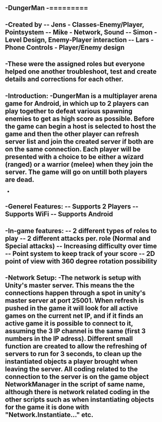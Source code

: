 -DungerMan
 -=========
 -
 -Created by 
 -- Jens - Classes-Enemy/Player, Pointsystem
 -- Mike - Network, Sound
 -- Simon - Level Design, Enemy-Player interaction
 -- Lars - Phone Controls - Player/Enemy design
 -
 -These were the assigned roles but everyone helped one another troubleshoot, test and create details and corrections for each other.
 -
 -Introduction:
 -DungerMan is a multiplayer arena game for Android, in which up to 2 players can play together to defeat various spawning enemies to get as high score as possible. Before the game can begin a host is selected to host the game and then the other player can refresh server list and join the created server if both are on the same connection. Each player will be presented with a choice to be either a wizard (ranged) or a warrior (melee) when they join the server. The game will go on untill both players are dead.
 -
 -
 -Generel Features:
 -- Supports 2 Players
 -- Supports WiFi
 -- Supports Android
 -
 -In-game features:
 -- 2 different types of roles to play
 -- 2 different attacks per. role (Normal and Special attacks)
 -- Increasing difficulty over time
 -- Point system to keep track of your score
 -- 2D point of view with 360 degree rotation possibility
 -
 -Network Setup:
 -The network is setup with Unity's master server. This means the the connections happen through a spot in unity's master server at port 25001. When refresh is pushed in the game it will look for all active games on the current net IP, and if it finds an active game it is possible to connect to it, assuming the 3 IP channel is the same (first 3 numbers in the IP adress). Different small function are created to allow the refreshing of servers to run for 3 seconds, to clean up the instantiated objects a player brought when leaving the server. All coding related to the connection to the server is on the game object NetworkManager in the script of same name, although there is network related coding in the other scripts such as when instantiating objects for the game it is done with "Network.Instantiate..." etc.
 -
